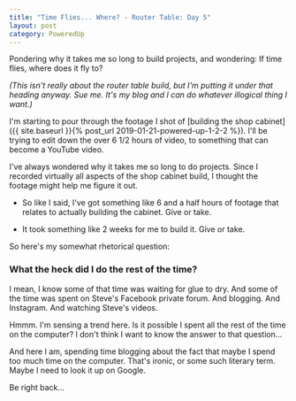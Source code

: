```yaml
---
title: "Time Flies... Where? - Router Table: Day 5"
layout: post
category: PoweredUp
---
```

Pondering why it takes me so long to build projects, and wondering: If time flies, where does it fly to?

*(This isn't really about the router table build, but I'm putting it under that heading anyway. Sue me. It's my blog and I can do whatever illogical thing I want.)*

I'm starting to pour through the footage I shot of [building the shop cabinet]({{ site.baseurl }}{% post_url 2019-01-21-powered-up-1-2-2 %}). I'll be trying to edit down the over 6 1/2 hours of video, to something that can become a YouTube video.

I've always wondered why it takes me so long to do projects. Since I recorded virtually all aspects of the shop cabinet build, I thought the footage might help me figure it out.

* So like I said, I've got something like 6 and a half hours of footage that relates to actually building the cabinet. Give or take.

* It took something like 2 weeks for me to build it. Give or take.

So here's my somewhat rhetorical question:

### What the heck did I do the rest of the time?

I mean, I know some of that time was waiting for glue to dry. And some of the time was spent on Steve's Facebook private forum. And blogging. And Instagram. And watching Steve's videos.

Hmmm. I'm sensing a trend here. Is it possible I spent all the rest of the time on the computer? I don't think I want to know the answer to that question...

And here I am, spending time blogging about the fact that maybe I spend too much time on the computer. That's ironic, or some such literary term. Maybe I need to look it up on Google.

Be right back...
